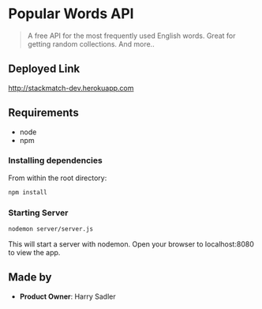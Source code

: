 # Popular Words API

> A free API for the most frequently used English words. Great for getting random collections. And more..

## Deployed Link

http://stackmatch-dev.herokuapp.com

## Requirements

- node
- npm

### Installing dependencies

From within the root directory:

```sh
npm install
```

### Starting Server

```sh
nodemon server/server.js
```

This will start a server with nodemon. Open your browser to localhost:8080 to view the app.

## Made by

  - __Product Owner__: Harry Sadler
